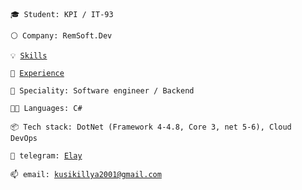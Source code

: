 <code>🎓 Student: KPI / IT-93</code>

<code>⚪ Company: RemSoft.Dev</code>

<code>💡 [Skills](SKILLS.md)</code>

<code>📓 [Experience](EXPERIENCE.md)</code>

<code>👷 Speciality: Software engineer / Backend </code><br>

<code>🧑‍💻 Languages: C#</code>

<code>📦 Tech stack: DotNet (Framework 4-4.8, Core 3, net 5-6), Cloud DevOps </code>

<code>💬 telegram: [Elay](https://t.me/Somebody_Else_Not_Me)</code>

<code>📫 email: [kusikillya2001@gmail.com](mailto:kusikillya2001@gmail.com)</code>
